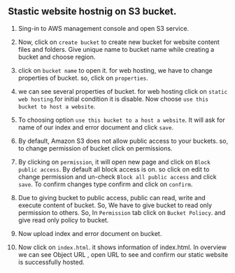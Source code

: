## Stastic website hostnig on S3 bucket.

1. Sing-in to AWS management console and open S3 service.

2. Now, click on `create bucket` to create new bucket for website content files and folders. Give unique name to bucket name while creating a bucket and choose region.

3. click on `bucket name` to open it. for web hosting, we have to change properties of bucket. so, click on `properties`.

4. we can see several properties of bucket. for web hosting click on `static web hosting`.for initial condition it is disable. Now choose `use this bucket to host a website`.

5. To choosing option `use this bucket to a host a website`. It will ask for name of our index and error document and click `save`.

6. By default, Amazon S3 does not allow public access to your buckets. so, to change permission of bucket click on permissions. 

7. By clicking on `permission`, it will open new page and click on `Block public access`. By default all block access is on. so click on edit to change permission and un-check `Block all public access` and click `save`. To confirm changes type confirm and click on `confirm`.

8. Due to giving bucket to public access, public can read, write and execute content of bucket. So, We have to give bucket to read only permission to others. So, In `Permission` tab click on `Bucket Poliocy`. and give read only policy to bucket.

9. Now upload index and error document on bucket.

10. Now click on `index.html`. it shows information of index.html. In overview we can see Object URL , open URL to see and confirm our static website is successfully hosted.

